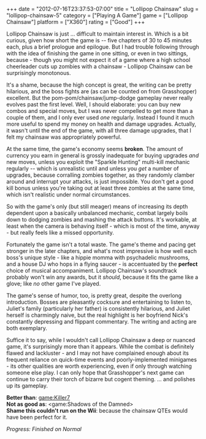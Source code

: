 +++
date = "2012-07-16T23:37:53-07:00"
title = "Lollipop Chainsaw"
slug = "lollipop-chainsaw-5"
category = ["Playing A Game"]
game = ["Lollipop Chainsaw"]
platform = ["X360"]
rating = ["Good"]
+++

Lollipop Chainsaw is just ... difficult to maintain interest in.  Which is a bit curious, given how short the game is -- five chapters of 30 to 45 minutes each, plus a brief prologue and epilogue.  But I had trouble following through with the idea of finishing the game in one sitting, or even in two sittings, because - though you might not expect it of a game where a high school cheerleader cuts up zombies with a chainsaw - Lollipop Chainsaw can be surprisingly monotonous.

It's a shame, because the high concept is great, the writing can be pretty hilarious, and the boss fights are (as can be counted on from Grasshopper) excellent.  But the pom-pom/chainsaw/jump-dodge gameplay never really evolves past the first level.  Well, I should elaborate: you can buy new combos and special moves, but I was never compelled to get more than a couple of them, and I only ever used <i>one</i> regularly.  Instead I found it much more useful to spend my money on health and damage upgrades.  Actually, it wasn't until the end of the game, with all three damage upgrades, that I felt my chainsaw was appropriately powerful.

At the same time, the game's economy seems <b>broken</b>.  The amount of currency you earn in general is grossly inadequate for buying upgrades <i>and</i> new moves, unless you exploit the "Sparkle Hunting" multi-kill mechanic regularly -- which is unrealistic until and unless you <i>get</i> a number of upgrades, because corralling zombies together, as they randomly clamber around and interrupt your attacks, is just impossible.  You don't get a good kill bonus unless you're taking out at least three zombies at the same time, which isn't realistic under normal circumstances.

So with the game's only (but still meager) means of increasing its depth dependent upon a basically unbalanced mechanic, combat largely boils down to dodging zombies and mashing the attack buttons.  It's workable, at least when the camera is behaving itself - which is most of the time, anyway - but really feels like a missed opportunity.

Fortunately the game isn't a total waste.  The game's theme and pacing get stronger in the later chapters, and what's most impressive is how well each boss's unique style - like a hippie momma with psychadelic mushrooms, and a house DJ who hops in a flying saucer - is accentuated by the <b>perfect</b> choice of musical accompaniment.  Lollipop Chainsaw's soundtrack probably won't win any awards, but it <i>should</i>, because it fits the game like a glove; like <i>no</i> other game I've played.

The game's sense of humor, too, is pretty great, despite the overlong introduction.  Bosses are pleasantly cocksure and entertaining to listen to, Juliet's family (particularly her father) is consistently hilarious, and Juliet herself is charmingly naive, but the real highlight is her boyfriend Nick's constantly depressing and flippant commentary.  The writing and acting are both exemplary.

Suffice it to say, while I wouldn't call Lollipop Chainsaw a deep or nuanced game, it's surprisingly more than it appears.  While the combat is definitely flawed and lackluster - and I may not have complained enough about its frequent reliance on quick-time events and poorly-implemented minigames - its other qualities are worth experiencing, even if only through watching someone else play.  I can only hope that Grasshopper's next game can continue to carry their torch of bizarre but cogent theming.  ... and polishes up its gameplay.

<b>Better than</b>: <game:Killer7>  
<b>Not as good as</b>: <game:Shadows of the Damned>  
<b>Shame this couldn't run on the Wii</b>: because the chainsaw QTEs would have been perfect for it.

<i>Progress: Finished on Normal</i>